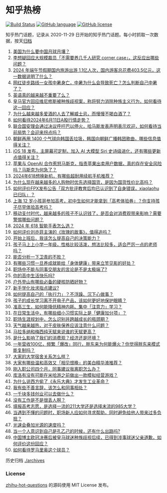 # 知乎热榜
[![Build Status](https://github.com/ToWeLong/zhihu-hot-questions/workflows/CI/badge.svg)](https://github.com/ToWeLong/zhihu-hot-questions/actions)
[![GitHub language](https://img.shields.io/badge/language-golang-orange.svg)](https://golang.org/)
[![GitHub license](https://img.shields.io/github/license/ToWeLong/zhihu-hot-questions)](https://github.com/ToWeLong/zhihu-hot-questions/blob/main/LICENSE)

知乎热门话题，记录从 2020-11-29 日开始的知乎热门话题。每小时抓取一次数据，按天[归档](./archives)

<!-- BEGIN -->

1. [美国为什么要中国月球月壤？](https://www.zhihu.com/question/436944652)
1. [李想疑回应大规模裁员「不需要养几千人研究 corner case」，这反应出哪些问题？](https://www.zhihu.com/question/658535849)
1. [2024 年端午节假期国内旅游出游 1.1亿人次，国内游客总花费403.5亿元，这一数据说明了什么？](https://www.zhihu.com/question/658569960)
1. [网红徒步路线一女孩中暑身亡，中暑为什么会导致死亡？怎么判断自己中暑了？](https://www.zhihu.com/question/658566965)
1. [英语真的越来越不重要了么？](https://www.zhihu.com/question/393688168)
1. [皇马官方回应维尼修斯被种族歧视案，称将努力消除种族主义行为，如何看待这一回应？](https://www.zhihu.com/question/658573773)
1. [为什么越来越多爱酒的人去了解威士忌，而慢慢不喝白酒了？](https://www.zhihu.com/question/408522957)
1. [如何看待2024年6月11日A股行情走势？](https://www.zhihu.com/question/658296365)
1. [联合国安理会通过决议呼吁巴以停火，哈马斯发表声明表示欢迎，如何看待当前局势？会迎来拐点吗？](https://www.zhihu.com/question/658606548)
1. [朝鲜再用 1400 个气球向韩国丢垃圾，韩国向朝鲜广播韩团歌曲，哪些信息值得关注？](https://www.zhihu.com/question/658556893)
1. [iOS 18 发布，主屏幕可定制，加入 AI 大模型 Siri 史诗级进化，还有哪些更新点值得关注？](https://www.zhihu.com/question/658590093)
1. [苹果与 OpenAI 合作惹怒马斯克，指责苹果出卖用户数据，真的存在安全风险吗？马斯克为何急了？](https://www.zhihu.com/question/658607099)
1. [2024年618想换新机，有哪些超耐用续航手机推荐？](https://www.zhihu.com/question/658610581)
1. [为什么现在越来越多的人购物时优先选择国货，是因为国货性价比高吗？](https://www.zhihu.com/question/658581281)
1. [如何评价FPX发布公告「双方批评教育后均已认识到了自身错误，xiaolaohu已归队」？](https://www.zhihu.com/question/658539767)
1. [上海 12 岁小孩哥参加高考，初中生如何才能拿到「高考体验券」？你支持孩子尽早体验高考吗？](https://www.zhihu.com/question/658567808)
1. [移动支付时代，越来越多的孩子不认识钱了，是否会对消费观带来影响？需要警惕哪些问题？](https://www.zhihu.com/question/657954587)
1. [2024 年 618 智能手表怎么选？](https://www.zhihu.com/question/656730811)
1. [如何评价刘亦菲主演的《玫瑰的故事》，值得追吗？](https://www.zhihu.com/question/658426258)
1. [开始上班后，我该怎么提高自己的决策能力？](https://www.zhihu.com/question/657945047)
1. [孩子马上上小学一年级，性格比较活泼，想法比较多，适合严厉一点的老师吗？](https://www.zhihu.com/question/657897061)
1. [能否分析一下卫青的不败？](https://www.zhihu.com/question/519360555)
1. [有哪些习惯一旦养成就能给「身体健康」带来立竿见影的好处？](https://www.zhihu.com/question/657766424)
1. [职场中不能与同事交朋友的言论是不是太极端了?](https://www.zhihu.com/question/657966001)
1. [你的高中生活快乐吗?](https://www.zhihu.com/question/658268826)
1. [户外登山有哪些必备的硬核防晒好物？](https://www.zhihu.com/question/656087059)
1. [新手学化妆求指点建议?](https://www.zhihu.com/question/656448014)
1. [如何提高自己的「执行力」？不浮躁、沉下心做事？](https://www.zhihu.com/question/658048952)
1. [孩子的成长学习离不开电子产品，该如何更好地保护眼睛？](https://www.zhihu.com/question/657766515)
1. [准高三生，如何能降低精神内耗、集中「注意力」学习？](https://www.zhihu.com/question/658094803)
1. [在日常生活中，有哪些细小习惯实际上是「健康加分项」？](https://www.zhihu.com/question/657766350)
1. [职场生涯规划中，怎么识别并跨越成长的瓶颈期？](https://www.zhihu.com/question/657937497)
1. [天气越来越热，对于皮肤保养应该注意什么问题？](https://www.zhihu.com/question/657380791)
1. [马拉多纳和梅西纯天赋来说谁的天赋更高？](https://www.zhihu.com/question/656317968)
1. [是什么影响了我们的消费观？经济还是环境？](https://www.zhihu.com/question/657819695)
1. [一年营收100亿，频繁「爆改」同行，胖东来为何能爆火？你觉得胖东来模式能复制吗？](https://www.zhihu.com/question/658537373)
1. [大家的大学宿舍关系怎么样？](https://www.zhihu.com/question/655202237)
1. [大家有哪些温和高效又「相见恨晚」的美白精华液推荐？](https://www.zhihu.com/question/653888558)
1. [刚入职公司四个月，同事建议我离职怎么办？](https://www.zhihu.com/question/656460780)
1. [库洛有没有可能在米哈游之前做出一款模拟经营游戏？](https://www.zhihu.com/question/653964717)
1. [为什么说西方偷了《永乐大典》才发生工业革命？](https://www.zhihu.com/question/619099369)
1. [我有些不善言辞，该怎么和同事相处？](https://www.zhihu.com/question/657937702)
1. [一千块多钱创业可以去做什么？](https://www.zhihu.com/question/655253992)
1. [没有工作是不是很丢人啊？](https://www.zhihu.com/question/658479693)
1. [填报高考志愿，是选择一流的211大学还是选择末流的985大学？](https://www.zhihu.com/question/658574816)
1. [当遇到不懂的问题时，职场新人应如何寻求帮助，同时避免给他人带来过多负担？](https://www.zhihu.com/question/652422195)
1. [光速会叠加光源的速度吗？](https://www.zhihu.com/question/658480866)
1. [当一个人意识到自己是孔乙己的时候，还有什么出路吗?](https://www.zhihu.com/question/657599276)
1. [中国博主欧冠决赛后被皇马球迷种族歧视后续，已得到涉事球迷父亲道歉，如何评价这份回应？](https://www.zhihu.com/question/658550049)
1. [如何看待罗马里奥这个球员？](https://www.zhihu.com/question/24783671)

<!-- END -->

历史归档 [./archives](./archives)


### License
[zhihu-hot-questions](https://github.com/towelong/zhihu-hot-questions) 的源码使用 MIT License 发布。